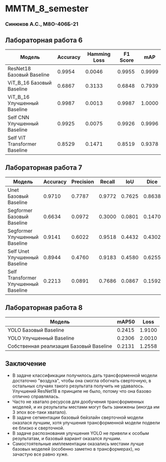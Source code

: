 # MMTM_8_semester
### Синюков А.С., М8О-406Б-21
## Лабораторная работа 6

| Модель                           | Accuracy | Hamming Loss | F1 Score | mAP    |
|----------------------------------|----------|--------------|----------|--------|
| ResNet18 Базовый Baseline        | 0.9954   | 0.0046       | 0.9955   | 0.9999 |
| ViT_B_16 Базовый Baseline        | 0.6867   | 0.3133       | 0.6848   | 0.7939 |
| ViT_B_16 Улучшенный Baseline     | 0.9987   | 0.0013       | 0.9987   | 1.0000 |
| Self CNN Улучшенный Baseline     | 0.9925   | 0.0075       | 0.9926   | 0.9996 |
| Self ViT Transformer Baseline    | 0.8529   | 0.1471       | 0.8519   | 0.9378 |

## Лабораторная работа 7

| Модель                                  | Accuracy | Precision | Recall   | IoU    | Dice   |
|-----------------------------------------|----------|-----------|----------|--------|--------|
| Unet Базовый Baseline                   | 0.9710   | 0.7787    | 0.9772   | 0.7625 | 0.8638 |
| Segformer Базовый Baseline              | 0.6634   | 0.0972    | 0.3000   | 0.0801 | 0.1470 |
| Segformer Улучшенный Baseline           | 0.9141   | 0.6022    | 0.9518   | 0.4432 | 0.4302 |
| Self Unet Улучшенный Baseline           | 0.8944   | 0.4760    | 0.9183   | 0.4580 | 0.6255 |
| Self Transformer Улучшенный Baseline    | 0.2213   | 0.0891    | 0.7686   | 0.0867 | 0.1592 |

## Лабораторная работа 8

| Модель                                      | mAP50  | Loss   |
|---------------------------------------------|--------|--------|
| YOLO Базовый Baseline                       | 0.2415 | 1.9100 |
| YOLO Улучшенный Baseline                    | 0.2306 | 2.0010 |
| Собственная реализация Базовый Baseline     | 0.2131 | 1.2558 |

## Заключение
- В задаче классификации получилось дать трансформенной модели достаточно "воздуха", чтобы она смогла обогнать сверточную, в остальных случаях такого результата получить не удавалось. Улучшений ResNet18 в принципе не было, потому что она базово отлично справлялась.
- Часто не хватало ресурсов для дообучения трансформенных моделей, и их результаты местами могут быть занижены (иногда им 3 эпох все-таки хватало).
- В задаче сегментации базовый бейзлайн сверточной модели оказлася лучшим, хотя улучшения трансформенной модели подвели ее близко к сверточной.
- В задаче распознования улучшения YOLO не привели к особым результатам, и базовый вариант оказался лучшим.
- Самостоятельные имплементации оказались местами лучше базовых моделей (особенно заметно в трансформерах), но зачастую все равно хуже.
